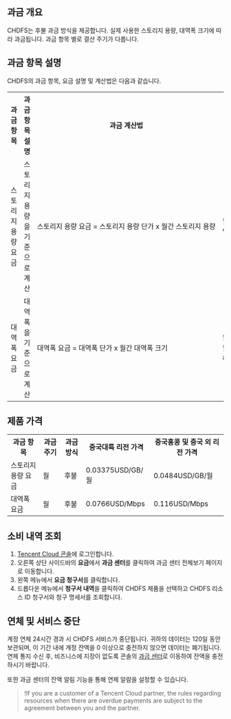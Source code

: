 
## 과금 개요


CHDFS는 후불 과금 방식을 제공합니다. 실제 사용한 스토리지 용량, 대역폭 크기에 따라 과금됩니다. 과금 항목 별로 결산 주기가 다릅니다.

## 과금 항목 설명

CHDFS의 과금 항목, 요금 설명 및 계산법은 다음과 같습니다.

<table>
   <tr>
      <th>과금 항목</th>
      <th>과금 항목 설명</th>
      <th>과금 계산법</th>
      <th>과금 관련 설명</th>
   </tr>
   <tr>
      <td>스토리지 용량 요금</td>
      <td>스토리지 용량을 기준으로 계산</td>
      <td nowrap>스토리지 용량 요금 = 스토리지 용량 단가 x 월간 스토리지 용량</td>
      <td nowrap>월간 스토리지 용량 = 당월 ‘일별 스토리지 용량’ 합계 / 당월 일수<br>일별 스토리지 용량 = 당일 ‘매 5분당 스토리지 용량’ 합계 / 288(샘플 카운팅)
			</td>
   </tr>
   <tr>
      <td>대역폭 요금</td>
      <td>대역폭을 기준으로 계산</td>
      <td nowrap>대역폭 요금 = 대역폭 단가 x 월간 대역폭 크기</td>
      <td >월간 대역폭 크기 = 월간 대역폭 피크 × 유효 일수 / 당월 일수<br>월간 대역폭 피크: 월 결산 시 5분마다 획득한 대역폭 피크를 높은 순으로 배열하고, 상위 5%를 제거한 대역폭 값이 월간 대역폭 피크입니다.</td>
   </tr>
</table>



## 제품 가격


<table>
   <tr>
      <th>과금 항목</th>
      <th>과금 주기</th>
      <th>과금 방식</th>
      <th>중국대륙 리전 가격</th>
      <th>중국홍콩 및 중국 외 리전 가격</th>
   </tr>
   <tr>
      <td>스토리지 용량 요금</td>
      <td>월</td>
      <td>후불</td>
      <td>0.03375USD/GB/월</td>
      <td>0.0484USD/GB/월</td>
   </tr>
   <tr>
      <td>대역폭 요금</td>
      <td>월</td>
      <td>후불</td>
      <td>0.0766USD/Mbps</td>
      <td>0.116USD/Mbps</td>
   </tr>
</table>


## 소비 내역 조회

1. [Tencent Cloud 콘솔](https://console.cloud.tencent.com)에 로그인합니다.
2. 오른쪽 상단 사이드바의 **요금**에서 **과금 센터**를 클릭하여 과금 센터 전체보기 페이지로 이동합니다.
3. 왼쪽 메뉴에서 **요금 청구서**를 클릭합니다.
3. 드롭다운 메뉴에서 **청구서 내역**을 클릭하여 CHDFS 제품을 선택하고 CHDFS 리소스 ID 청구서와 청구 명세서를 조회합니다.


## 연체 및 서비스 중단


계정 연체 24시간 경과 시 CHDFS 서비스가 중단됩니다. 귀하의 데이터는 120일 동안 보관되며, 이 기간 내에 계정 잔액을 0 이상으로 충전하지 않으면 데이터는 폐기됩니다. 연체 통지 수신 후, 비즈니스에 지장이 없도록 콘솔의 [과금 센터](https://console.cloud.tencent.com/expense/recharge)로 이동하여 잔액을 충전하시기 바랍니다.

또한 과금 센터의 잔액 알림 기능을 통해 연체 알람을 설정할 수 있습니다.

>!If you are a customer of a Tencent Cloud partner, the rules regarding resources when there are overdue payments are subject to the agreement between you and the partner.